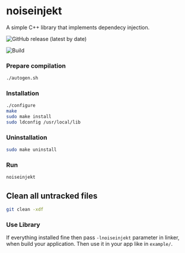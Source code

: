 # noiseinjekt
A simple C++ library that implements dependecy injection.

![GitHub release (latest by date)](https://img.shields.io/github/v/release/stolosapo/noise-injekt)

![Build](https://github.com/stolosapo/noise-injekt/actions/workflows/makefile.yml/badge.svg) 

### Prepare compilation
```bash
./autogen.sh
```

### Installation
```bash
./configure
make
sudo make install
sudo ldconfig /usr/local/lib
```

### Uninstallation
```bash
sudo make uninstall
```

### Run
```bash
noiseinjekt
```

## Clean all untracked files
```bash
git clean -xdf
```

### Use Library
If everything installed fine then pass `-lnoiseinjekt` parameter in linker, when build your application.
Then use it in your app like in `example/`.
